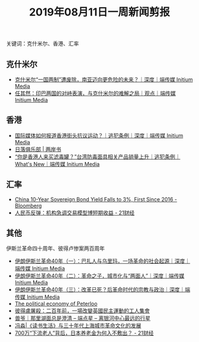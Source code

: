 ﻿---
title: 2019年08月11日一周新闻剪报
layout: post
comment: on
---

关键词：克什米尔、香港、汇率

<!--excerpt-->

## 克什米尔
* [克什米尔“一国两制”遭废除，南亚迈向更危险的未来？｜深度｜端传媒 Initium Media](https://theinitium.com/article/20190809-opinion-india-kashmir-article-370/)
* [任其然：印巴两国的对峙表演，与克什米尔的难解之局｜观点｜端传媒 Initium Media](https://theinitium.com/article/20161006-opinion-renqiran-kashmir/)

## 香港
* [国际媒体如何报道香港街头抗议运动？｜逃犯条例｜深度｜端传媒 Initium Media](https://theinitium.com/article/20190813-international-how-global-media-cover-hk-protest/)
* [日落俱乐部 | 两岸书](https://v515.wordpress.com/2019/08/14/%E6%97%A5%E8%90%BD%E4%BF%B1%E4%B9%90%E9%83%A8/)
* [“你是香港人来买滤毒罐？”台湾防毒面具相关产品销量上升｜逃犯条例｜What's New｜端传媒 Initium Media](https://theinitium.com/article/20190815-whatsnew-taiwan-hk-gasmask/)

## 汇率
* [China 10-Year Sovereign Bond Yield Falls to 3%, First Since 2016 - Bloomberg](https://www.bloomberg.com/news/articles/2019-08-13/china-10-year-sovereign-yield-falls-to-3-first-time-since-2016)
* [人民币反弹：机构急调交易模型博短期收益 - 21财经](https://m.21jingji.com/article/20190815/f7d9cb7c3e7c28681565cfa8de60cdc1.html)

## 其他
伊斯兰革命四十周年、彼得卢惨案两百周年
* [伊朗伊斯兰革命40年（一）：巴扎人与乌里玛，一场革命的社会起源｜深度｜端传媒 Initium Media](https://theinitium.com/article/20190814-international-iran-40-years-after-revolution/)
* [伊朗伊斯兰革命40年（二）：革命之子，城市化与“两面人”｜深度｜端传媒 Initium Media](https://theinitium.com/article/20190816-international-iran-40-years-after-revolution-2/)
* [伊朗伊斯兰革命40年（三）：改革已死？后革命时代的宗教与政治｜深度｜端传媒 Initium Media](https://theinitium.com/article/20190817-international-iran-40-years-after-revolution-3/)
* [The political economy of Peterloo](https://thenextrecession.wordpress.com/2019/08/16/the-political-economy-of-peterloo/)
* [彼得盧屠殺：二百年前，一場改變英國民主運動的工人集會](https://thenextrecession.wordpress.com/2019/08/16/the-political-economy-of-peterloo/)
* [兽爷｜那里湖面总是澄清 – 端点星 – 离银河中心最远的行星](https://terminus2049.github.io/archive/2019/08/16/shou-ye.html)
* [冯淼|《读书生活》与三十年代上海城市革命文化的发展](https://mp.weixin.qq.com/s/xnmgUG9eaM4ZeZgIT3REHw)
* [700万“下流老人”背后，日本养老金为何入不敷出？ - 21财经](https://m.21jingji.com/article/20190810/herald/7144cf15e1b0ac329f090570b6024361.html)
